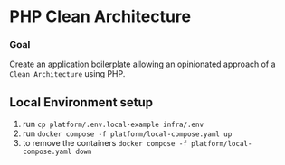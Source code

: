 # PHP Clean Architecture

### Goal
Create an application boilerplate allowing an opinionated approach of a `Clean Architecture` using PHP.

## Local Environment setup

1. run `cp platform/.env.local-example infra/.env` 
2. run `docker compose -f platform/local-compose.yaml up`
3. to remove the containers `docker compose -f platform/local-compose.yaml down`
